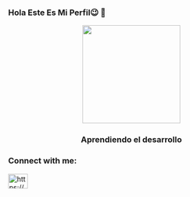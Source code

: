 ### Hola Este Es Mi Perfil😉  👋


  <div id="header" align="center">
  <img src="https://media.giphy.com/media/Yfl7CS7vQqnebA69aH/giphy.gif" width="200" />
</div>

<h3 align="center">Aprendiendo el desarrollo</h3>

<h3 align="left">Connect with me:</h3>
<p align="left">
<a href="https://www.linkedin.com/in/cesarmoralesmerida/" target="blank"><img align="center" src="https://raw.githubusercontent.com/rahuldkjain/github-profile-readme-generator/master/src/images/icons/Social/linked-in-alt.svg" alt="https://www.linkedin.com/in/cesarmoralesmerida/" height="30" width="40" /></a>
</p>

<!--
**CesarMerida/CesarMerida** is a ✨ _special_ ✨ repository because its `README.md` (this file) appears on your GitHub profile.

Here are some ideas to get you started:

- 🔭 I’m currently working on ...
- 🌱 I’m currently learning ...
- 👯 I’m looking to collaborate on ...
- 🤔 I’m looking for help with ...
- 💬 Ask me about ...
- 📫 How to reach me: ...
- 😄 Pronouns: ...
- ⚡ Fun fact: ...
-->
